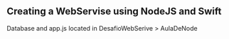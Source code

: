 ## Creating a WebServise using NodeJS and Swift

Database and app.js located in DesafioWebSerive > AulaDeNode